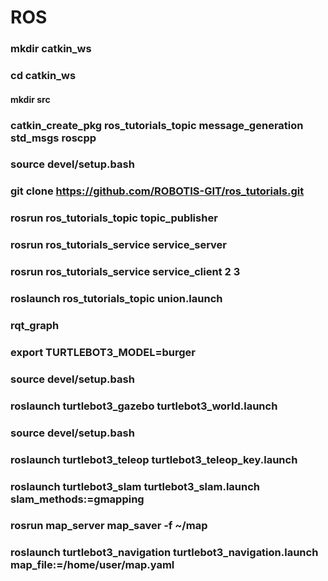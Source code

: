 # ROS
### mkdir catkin_ws
### cd catkin_ws
#### mkdir src
### catkin_create_pkg ros_tutorials_topic message_generation std_msgs roscpp
### source devel/setup.bash
### git clone https://github.com/ROBOTIS-GIT/ros_tutorials.git

### rosrun ros_tutorials_topic topic_publisher

### rosrun ros_tutorials_service service_server
### rosrun ros_tutorials_service service_client 2 3
### roslaunch ros_tutorials_topic union.launch
### rqt_graph
### export TURTLEBOT3_MODEL=burger
### source devel/setup.bash
### roslaunch turtlebot3_gazebo turtlebot3_world.launch
### source devel/setup.bash
### roslaunch turtlebot3_teleop turtlebot3_teleop_key.launch

### roslaunch turtlebot3_slam turtlebot3_slam.launch slam_methods:=gmapping
### rosrun map_server map_saver -f ~/map
### roslaunch turtlebot3_navigation turtlebot3_navigation.launch map_file:=/home/user/map.yaml
